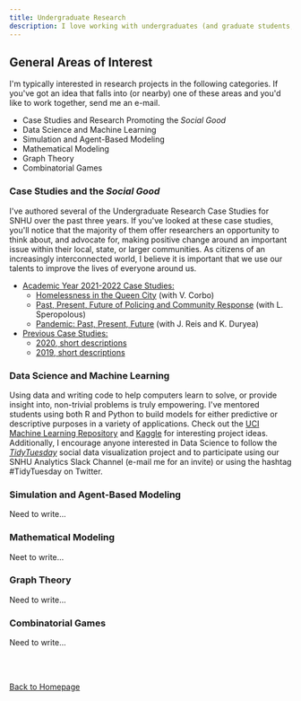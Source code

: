 ```yaml
---
title: Undergraduate Research
description: I love working with undergraduates (and graduate students, too) on research projects. Here you'll find information about my past projects and current interests
---
```


## General Areas of Interest

I'm typically interested in research projects in the following categories. If you've got an idea 
that falls into (or nearby) one of these areas and you'd like to work together, send me an e-mail.  
  + Case Studies and Research Promoting the *Social Good*
  + Data Science and Machine Learning
  + Simulation and Agent-Based Modeling
  + Mathematical Modeling
  + Graph Theory
  + Combinatorial Games

### Case Studies and the *Social Good*

I've authored several of the Undergraduate Research Case Studies for SNHU over the past three years. 
If you've looked at these case studies, you'll notice that the majority of them offer researchers an
opportunity to think about, and advocate for, making positive change around an important issue within 
their local, state, or larger communities. As citizens of an increasingly interconnected world, I 
believe it is important that we use our talents to improve the lives of everyone around us.  
  + <u>Academic Year 2021-2022 Case Studies:</u>  
    + [Homelessness in the Queen City](https://drive.google.com/file/d/1tWxZblj9dpkdZTzEN02hWvqfbmzrotg1/view?usp=sharing) (with V. Corbo)
    + [Past, Present, Future of Policing and Community Response](https://drive.google.com/file/d/1lu4EF84r0VOcL2yzzq2drUbi_imcShRN/view?usp=sharing) (with L. Speropolous)
    + [Pandemic: Past, Present, Future](https://drive.google.com/file/d/19lkPnDTdSyjblfKzgVptYdmNku1nRUVq/view?usp=sharing) (with J. Reis and K. Duryea)
  + <u>Previous Case Studies:</u>  
    + [2020, short descriptions](https://drive.google.com/file/d/1w7l0UZ3zxWrdrnMb1TjmEyN5AAu4QSZe/view?usp=sharing)
    + [2019, short descriptions](https://docs.google.com/document/d/1m4rplDV9tbh7xVKXbIUflRmch8NJUZYJtXf_gVYx7ec/edit?usp=sharing)

### Data Science and Machine Learning

Using data and writing code to help computers learn to solve, or provide insight into, non-trivial 
problems is truly empowering. I've mentored students using both R and Python to build models for 
either predictive or descriptive purposes in a variety of applications. Check out the [UCI Machine
Learning Repository](https://archive.ics.uci.edu/ml/index.php) and [Kaggle](https://www.kaggle.com/)
for interesting project ideas. Additionally, I encourage anyone interested in Data Science to follow
the [*TidyTuesday*](https://github.com/rfordatascience/tidytuesday) social data visualization project
and to participate using our SNHU Analytics Slack Channel (e-mail me for an invite) or using the
hashtag #TidyTuesday on Twitter.

### Simulation and Agent-Based Modeling

Need to write...

### Mathematical Modeling

Neet to write...

### Graph Theory

Need to write...

### Combinatorial Games

Need to write...

<br/><br/>

[Back to Homepage](https://agmath.github.io/)
